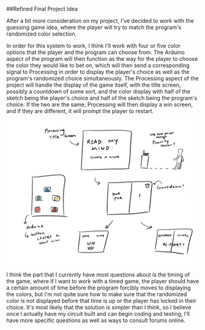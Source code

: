 ##Refined Final Project Idea

After a bit more consideration on my project, I've decided to work with the guessing game idea, where the player will try to match the program's randomized color selection. 

In order for this system to work, I think I'll work with four or five color options that the player and the program can choose from. The Arduino aspect of the program will then function as the way for the player to choose the color they would like to bet on, which will then send a corresponding signal to Processing in order to display the player's choice as well as the program's randomized choice simultaneously. The Processing aspect of the project will handle the display of the game itself, with the title screen, possibly a countdown of some sort, and the color display with half of the sketch being the player's choice and half of the sketch being the program's choice. If the two are the same, Processing will then display a win screen, and if they are different, it will prompt the player to restart. 

![](https://github.com/fionajlin/IntrotoIM/blob/main/Final%20Project/media/IM%20final%20sketch.jpg)

I think the part that I currently have most questions about is the timing of the game, where if I want to work with a timed game, the player should have a certain
amount of time before the program forcibly moves to displaying the colors, but I'm not quite sure how to make sure that the randomized color is not displayed before that time is up or the player has locked in their choice. It's most likely that the solution is simpler than I think, so I believe once I actually have my circuit built and can begin coding and testing, I'll have more specific questions as well as ways to consult forums online. 

